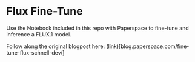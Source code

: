 # Flux Fine-Tune

Use the Notebook included in this repo with Paperspace to fine-tune and inference a FLUX.1 model. 


Follow along the original blogpost here: (link)[blog.paperspace.com/fine-tune-flux-schnell-dev/]